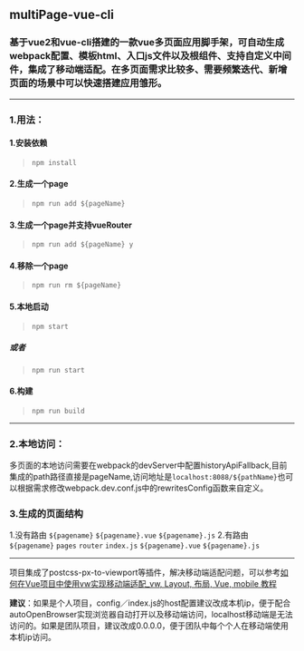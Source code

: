 ## multiPage-vue-cli
### 基于vue2和vue-cli搭建的一款vue多页面应用脚手架，可自动生成webpack配置、模板html、入口js文件以及根组件、支持自定义中间件，集成了移动端适配。在多页面需求比较多、需要频繁迭代、新增页面的场景中可以快速搭建应用雏形。
-------------------

### 1.用法：

#### 1.安装依赖
> `npm install`

#### 2.生成一个page
> `npm run add ${pageName}`

#### 3.生成一个page并支持vueRouter
> `npm run add ${pageName} y`

#### 4.移除一个page
> `npm run rm ${pageName}`

#### 5.本地启动
> `npm start`
##### 或者
> `npm run start`

#### 6.构建
> `npm run build`

-----------------------

### 2.本地访问：
多页面的本地访问需要在webpack的devServer中配置historyApiFallback,目前集成的path路径直接是pageName,访问地址是`localhost:8088/${pathName}`也可以根据需求修改webpack.dev.conf.js中的rewritesConfig函数来自定义。

### 3.生成的页面结构

1.没有路由
`${pagename}`
   `${pagename}.vue`
   `${pagename}.js`
2.有路由
`${pagename}`
   `pages`
   `router`
      `index.js`
   `${pagename}.vue`
   `${pagename}.js`

-------------------------


项目集成了postcss-px-to-viewport等插件，解决移动端适配问题，可以参考[如何在Vue项目中使用vw实现移动端适配_vw, Layout, 布局, Vue, mobile 教程](https://www.w3cplus.com/mobile/vw-layout-in-vue.html)

**建议**：如果是个人项目，config／index.js的host配置建议改成本机ip，便于配合autoOpenBrowser实现浏览器自动打开以及移动端访问，localhost移动端是无法访问的。如果是团队项目，建议改成0.0.0.0，便于团队中每个个人在移动端使用本机ip访问。
